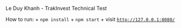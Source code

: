 Le Duy Khanh - TrakInvest Technical Test

How to run:
	+ <code>npm install</code>
	+ <code>npm start</code>
	+ visit <code>http://127.0.0.1:8080/</code>
